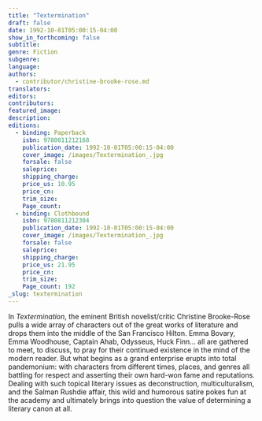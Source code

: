 ```yaml
---
title: "Textermination"
draft: false
date: 1992-10-01T05:00:15-04:00
show_in_forthcoming: false
subtitle:
genre: Fiction
subgenre:
language:
authors:
  - contributor/christine-brooke-rose.md
translators:
editors:
contributors:
featured_image:
description:
editions:
  - binding: Paperback
    isbn: 9780811212168
    publication_date: 1992-10-01T05:00:15-04:00
    cover_image: /images/Textermination_.jpg
    forsale: false
    saleprice:
    shipping_charge:
    price_us: 10.95
    price_cn:
    trim_size:
    Page_count:
  - binding: Clothbound
    isbn: 9780811212304
    publication_date: 1992-10-01T05:00:15-04:00
    cover_image: /images/Textermination_.jpg
    forsale: false
    saleprice:
    shipping_charge:
    price_us: 21.95
    price_cn:
    trim_size:
    Page_count: 192
_slug: textermination
---
```


In _Textermination_, the eminent British novelist/critic Christine Brooke-Rose pulls a wide array of characters out of the great works of literature and drops them into the middle of the San Francisco Hilton. Emma Bovary, Emma Woodhouse, Captain Ahab, Odysseus, Huck Finn... all are gathered to meet, to discuss, to pray for their continued existence in the mind of the modern reader. But what begins as a grand enterprise erupts into total pandemonium: with characters from different times, places, and genres all battling for respect and asserting their own hard-won fame and reputations. Dealing with such topical literary issues as deconstruction, multiculturalism, and the Salman Rushdie affair, this wild and humorous satire pokes fun at the academy and ultimately brings into question the value of determining a literary canon at all.

